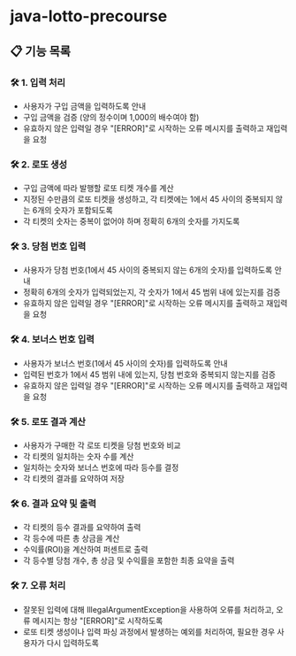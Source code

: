 # java-lotto-precourse

## 📋 기능 목록 
### 🛠️ 1. 입력 처리
   - 사용자가 구입 금액을 입력하도록 안내
   - 구입 금액을 검증 (양의 정수이며 1,000의 배수여야 함)
   - 유효하지 않은 입력일 경우 "[ERROR]"로 시작하는 오류 메시지를 출력하고 재입력을 요청
  
### 🛠️ 2. 로또 생성
  - 구입 금액에 따라 발행할 로또 티켓 개수를 계산
  - 지정된 수만큼의 로또 티켓을 생성하고, 각 티켓에는 1에서 45 사이의 중복되지 않는 6개의 숫자가 포함되도록 
  - 각 티켓의 숫자는 중복이 없어야 하며 정확히 6개의 숫자를 가지도록
  
### 🛠️ 3. 당첨 번호 입력
   - 사용자가 당첨 번호(1에서 45 사이의 중복되지 않는 6개의 숫자)를 입력하도록 안내
   - 정확히 6개의 숫자가 입력되었는지, 각 숫자가 1에서 45 범위 내에 있는지를 검증
   - 유효하지 않은 입력일 경우 "[ERROR]"로 시작하는 오류 메시지를 출력하고 재입력을 요청
  
### 🛠️ 4. 보너스 번호 입력
   - 사용자가 보너스 번호(1에서 45 사이의 숫자)를 입력하도록 안내
   - 입력된 번호가 1에서 45 범위 내에 있는지, 당첨 번호와 중복되지 않는지를 검증
   - 유효하지 않은 입력일 경우 "[ERROR]"로 시작하는 오류 메시지를 출력하고 재입력을 요청
  
### 🛠️ 5. 로또 결과 계산
   - 사용자가 구매한 각 로또 티켓을 당첨 번호와 비교
   - 각 티켓의 일치하는 숫자 수를 계산
   - 일치하는 숫자와 보너스 번호에 따라 등수를 결정
   - 각 티켓의 결과를 요약하여 저장
  
### 🛠️ 6. 결과 요약 및 출력
   - 각 티켓의 등수 결과를 요약하여 출력
   - 각 등수에 따른 총 상금을 계산
   - 수익률(ROI)을 계산하여 퍼센트로 출력
   - 각 등수별 당첨 개수, 총 상금 및 수익률을 포함한 최종 요약을 출력

### 🛠️ 7. 오류 처리
   - 잘못된 입력에 대해 IllegalArgumentException을 사용하여 오류를 처리하고, 오류 메시지는 항상 "[ERROR]"로 시작하도록
   - 로또 티켓 생성이나 입력 파싱 과정에서 발생하는 예외를 처리하여, 필요한 경우 사용자가 다시 입력하도록 
